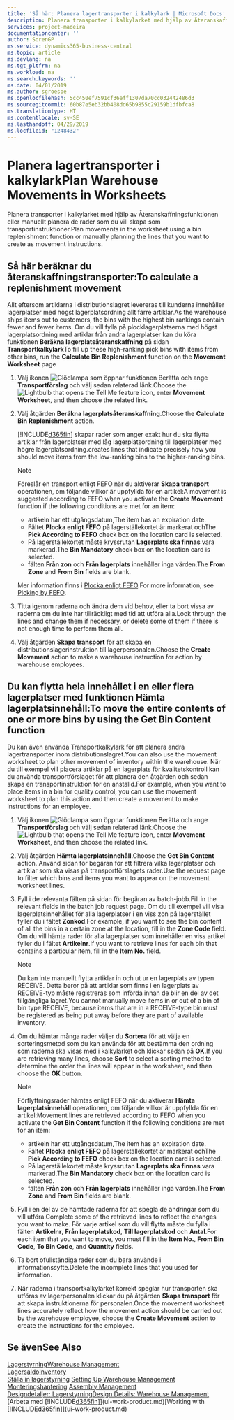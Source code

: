 ```yaml
---
title: 'Så här: Planera lagertransporter i kalkylark | Microsoft Docs'
description: Planera transporter i kalkylarket med hjälp av Återanskaffningsfunktionen eller manuellt planera de rader som du vill skapa som transportinstruktioner.
services: project-madeira
documentationcenter: ''
author: SorenGP
ms.service: dynamics365-business-central
ms.topic: article
ms.devlang: na
ms.tgt_pltfrm: na
ms.workload: na
ms.search.keywords: ''
ms.date: 04/01/2019
ms.author: sgroespe
ms.openlocfilehash: 5cc450ef7591cf36eff1307da70cc032442486d3
ms.sourcegitcommit: 60b87e5eb32bb408dd65b9855c29159b1dfbfca8
ms.translationtype: HT
ms.contentlocale: sv-SE
ms.lasthandoff: 04/29/2019
ms.locfileid: "1248432"
---
```

# <a name="plan-warehouse-movements-in-worksheets"></a><span data-ttu-id="95973-103">Planera lagertransporter i kalkylark</span><span class="sxs-lookup"><span data-stu-id="95973-103">Plan Warehouse Movements in Worksheets</span></span>
<span data-ttu-id="95973-104">Planera transporter i kalkylarket med hjälp av Återanskaffningsfunktionen eller manuellt planera de rader som du vill skapa som transportinstruktioner.</span><span class="sxs-lookup"><span data-stu-id="95973-104">Plan movements in the worksheet using a bin replenishment function or manually planning the lines that you want to create as movement instructions.</span></span>  

## <a name="to-calculate-a-replenishment-movement"></a><span data-ttu-id="95973-105">Så här beräknar du återanskaffningstransporter:</span><span class="sxs-lookup"><span data-stu-id="95973-105">To calculate a replenishment movement</span></span>  
<span data-ttu-id="95973-106">Allt eftersom artiklarna i distributionslagret levereras till kunderna innehåller lagerplatser med högst lagerplatsordning allt färre artiklar.</span><span class="sxs-lookup"><span data-stu-id="95973-106">As the warehouse ships items out to customers, the bins with the highest bin rankings contain fewer and fewer items.</span></span> <span data-ttu-id="95973-107">Om du vill fylla på plocklagerplatserna med högst lagerplatsordning med artiklar från andra lagerplatser kan du köra funktionen **Beräkna lagerplatsåteranskaffning** på sidan **Transportkalkylark**</span><span class="sxs-lookup"><span data-stu-id="95973-107">To fill up these high-ranking pick bins with items from other bins, run the **Calculate Bin Replenishment** function on the **Movement Worksheet** page</span></span>

1.  <span data-ttu-id="95973-108">Välj ikonen ![Glödlampa som öppnar funktionen Berätta](media/ui-search/search_small.png "Berätta vad du vill göra") och ange **Transportförslag** och välj sedan relaterad länk.</span><span class="sxs-lookup"><span data-stu-id="95973-108">Choose the ![Lightbulb that opens the Tell Me feature](media/ui-search/search_small.png "Tell me what you want to do") icon, enter **Movement Worksheet**, and then choose the related link.</span></span>  
2.  <span data-ttu-id="95973-109">Välj åtgärden **Beräkna lagerplatsåteranskaffning**.</span><span class="sxs-lookup"><span data-stu-id="95973-109">Choose the **Calculate Bin Replenishment** action.</span></span>  

    [!INCLUDE[d365fin](includes/d365fin_md.md)] <span data-ttu-id="95973-110">skapar rader som anger exakt hur du ska flytta artiklar från lagerplatser med låg lagerplatsordning till lagerplatser med högre lagerplatsordning.</span><span class="sxs-lookup"><span data-stu-id="95973-110">creates lines that indicate precisely how you should move items from the low-ranking bins to the higher-ranking bins.</span></span>  

    > [!NOTE]  
    >  <span data-ttu-id="95973-111">Föreslår en transport enligt FEFO när du aktiverar **Skapa transport** operationen, om följande villkor är uppfyllda för en artikel:</span><span class="sxs-lookup"><span data-stu-id="95973-111">A movement is suggested according to FEFO when you activate the **Create Movement** function if the following conditions are met for an item:</span></span>  
    >   
    >  -   <span data-ttu-id="95973-112">artikeln har ett utgångsdatum,</span><span class="sxs-lookup"><span data-stu-id="95973-112">The item has an expiration date.</span></span>  
    > -   <span data-ttu-id="95973-113">Fältet **Plocka enligt FEFO** på lagerställekortet är markerat och</span><span class="sxs-lookup"><span data-stu-id="95973-113">The **Pick According to FEFO** check box on the location card is selected.</span></span>  
    > -   <span data-ttu-id="95973-114">På lagerställekortet måste kryssrutan **Lagerplats ska finnas** vara markerad.</span><span class="sxs-lookup"><span data-stu-id="95973-114">The **Bin Mandatory** check box on the location card is selected.</span></span>  
    > -   <span data-ttu-id="95973-115">fälten **Från zon** och **Från lagerplats** innehåller inga värden.</span><span class="sxs-lookup"><span data-stu-id="95973-115">The **From Zone** and **From Bin** fields are blank.</span></span>  

    <span data-ttu-id="95973-116">Mer information finns i [Plocka enligt FEFO](warehouse-picking-by-fefo.md).</span><span class="sxs-lookup"><span data-stu-id="95973-116">For more information, see [Picking by FEFO](warehouse-picking-by-fefo.md).</span></span>  

3.  <span data-ttu-id="95973-117">Titta igenom raderna och ändra dem vid behov, eller ta bort vissa av raderna om du inte har tillräckligt med tid att utföra alla.</span><span class="sxs-lookup"><span data-stu-id="95973-117">Look through the lines and change them if necessary, or delete some of them if there is not enough time to perform them all.</span></span>  
4.  <span data-ttu-id="95973-118">Välj åtgärden **Skapa transport** för att skapa en distributionslagerinstruktion till lagerpersonalen.</span><span class="sxs-lookup"><span data-stu-id="95973-118">Choose the **Create Movement** action to make a warehouse instruction for action by warehouse employees.</span></span>  

## <a name="to-move-the-entire-contents-of-one-or-more-bins-by-using-the-get-bin-content-function"></a><span data-ttu-id="95973-119">Du kan flytta hela innehållet i en eller flera lagerplatser med funktionen Hämta lagerplatsinnehåll:</span><span class="sxs-lookup"><span data-stu-id="95973-119">To move the entire contents of one or more bins by using the Get Bin Content function</span></span>  
<span data-ttu-id="95973-120">Du kan även använda Transportkalkylark för att planera andra lagertransporter inom distributionslagret.</span><span class="sxs-lookup"><span data-stu-id="95973-120">You can also use the movement worksheet to plan other movement of inventory within the warehouse.</span></span> <span data-ttu-id="95973-121">När du till exempel vill placera artiklar på en lagerplats för kvalitetskontroll kan du använda transportförslaget för att planera den åtgärden och sedan skapa en transportinstruktion för en anställd.</span><span class="sxs-lookup"><span data-stu-id="95973-121">For example, when you want to place items in a bin for quality control, you can use the movement worksheet to plan this action and then create a movement to make instructions for an employee.</span></span>  

1.  <span data-ttu-id="95973-122">Välj ikonen ![Glödlampa som öppnar funktionen Berätta](media/ui-search/search_small.png "Berätta vad du vill göra") och ange **Transportförslag** och välj sedan relaterad länk.</span><span class="sxs-lookup"><span data-stu-id="95973-122">Choose the ![Lightbulb that opens the Tell Me feature](media/ui-search/search_small.png "Tell me what you want to do") icon, enter **Movement Worksheet**, and then choose the related link.</span></span>  
2.  <span data-ttu-id="95973-123">Välj åtgärden **Hämta lagerplatsinnehåll**.</span><span class="sxs-lookup"><span data-stu-id="95973-123">Choose the **Get Bin Content** action.</span></span> <span data-ttu-id="95973-124">Använd sidan för begäran för att filtrera vilka lagerplatser och artiklar som ska visas på transportförslagets rader.</span><span class="sxs-lookup"><span data-stu-id="95973-124">Use the request page to filter which bins and items you want to appear on the movement worksheet lines.</span></span>  
3.  <span data-ttu-id="95973-125">Fyll i de relevanta fälten på sidan för begäran av batch-jobb.</span><span class="sxs-lookup"><span data-stu-id="95973-125">Fill in the relevant fields in the batch job request page.</span></span> <span data-ttu-id="95973-126">Om du till exempel vill visa lagerplatsinnehållet för alla lagerplatser i en viss zon på lagerstället fyller du i fältet **Zonkod**.</span><span class="sxs-lookup"><span data-stu-id="95973-126">For example, if you want to see the bin content of all the bins in a certain zone at the location, fill in the **Zone Code** field.</span></span> <span data-ttu-id="95973-127">Om du vill hämta rader för alla lagerplatser som innehåller en viss artikel fyller du i fältet **Artikelnr**.</span><span class="sxs-lookup"><span data-stu-id="95973-127">If you want to retrieve lines for each bin that contains a particular item, fill in the **Item No.** field.</span></span>  

    > [!NOTE]  
    >  <span data-ttu-id="95973-128">Du kan inte manuellt flytta artiklar in och ut ur en lagerplats av typen RECEIVE. Detta beror på att artiklar som finns i en lagerplats av RECEIVE-typ måste registreras som införda innan de blir en del av det tillgängliga lagret.</span><span class="sxs-lookup"><span data-stu-id="95973-128">You cannot manually move items in or out of a bin of bin type RECEIVE, because items that are in a RECEIVE-type bin must be registered as being put away before they are part of available inventory.</span></span>  

4.  <span data-ttu-id="95973-129">Om du hämtar många rader väljer du **Sortera** för att välja en sorteringsmetod som du kan använda för att bestämma den ordning som raderna ska visas med i kalkylarket och klickar sedan på **OK**.</span><span class="sxs-lookup"><span data-stu-id="95973-129">If you are retrieving many lines, choose **Sort** to select a sorting method to determine the order the lines will appear in the worksheet, and then choose the **OK** button.</span></span>  

    > [!NOTE]  
    >  <span data-ttu-id="95973-130">Förflyttningsrader hämtas enligt FEFO när du aktiverar **Hämta lagerplatsinnehåll** operationen, om följande villkor är uppfyllda för en artikel:</span><span class="sxs-lookup"><span data-stu-id="95973-130">Movement lines are retrieved according to FEFO when you activate the **Get Bin Content** function if the following conditions are met for an item:</span></span>  
    >   
    >  -   <span data-ttu-id="95973-131">artikeln har ett utgångsdatum,</span><span class="sxs-lookup"><span data-stu-id="95973-131">The item has an expiration date.</span></span>  
    > -   <span data-ttu-id="95973-132">Fältet **Plocka enligt FEFO** på lagerställekortet är markerat och</span><span class="sxs-lookup"><span data-stu-id="95973-132">The **Pick According to FEFO** check box on the location card is selected.</span></span>  
    > -   <span data-ttu-id="95973-133">På lagerställekortet måste kryssrutan **Lagerplats ska finnas** vara markerad.</span><span class="sxs-lookup"><span data-stu-id="95973-133">The **Bin Mandatory** check box on the location card is selected.</span></span>  
    > -   <span data-ttu-id="95973-134">fälten **Från zon** och **Från lagerplats** innehåller inga värden.</span><span class="sxs-lookup"><span data-stu-id="95973-134">The **From Zone** and **From Bin** fields are blank.</span></span>  

5.  <span data-ttu-id="95973-135">Fyll i en del av de hämtade raderna för att spegla de ändringar som du vill utföra.</span><span class="sxs-lookup"><span data-stu-id="95973-135">Complete some of the retrieved lines to reflect the changes you want to make.</span></span> <span data-ttu-id="95973-136">För varje artikel som du vill flytta måste du fylla i fälten **Artikelnr**, **Från lagerplatskod**, **Till lagerplatskod** och **Antal**.</span><span class="sxs-lookup"><span data-stu-id="95973-136">For each item that you want to move, you must fill in the **Item No.**, **From Bin Code**, **To Bin Code**, and **Quantity** fields.</span></span>  
6.  <span data-ttu-id="95973-137">Ta bort ofullständiga rader som du bara använde i informationssyfte.</span><span class="sxs-lookup"><span data-stu-id="95973-137">Delete the incomplete lines that you used for information.</span></span>  
7.  <span data-ttu-id="95973-138">När raderna i transportkalkylarket korrekt speglar hur transporten ska utföras av lagerpersonalen klickar du på åtgärden **Skapa transport** för att skapa instruktionerna för personalen.</span><span class="sxs-lookup"><span data-stu-id="95973-138">Once the movement worksheet lines accurately reflect how the movement action should be carried out by the warehouse employee, choose the **Create Movement** action to create the instructions for the employee.</span></span>  

## <a name="see-also"></a><span data-ttu-id="95973-139">Se även</span><span class="sxs-lookup"><span data-stu-id="95973-139">See Also</span></span>  
[<span data-ttu-id="95973-140">Lagerstyrning</span><span class="sxs-lookup"><span data-stu-id="95973-140">Warehouse Management</span></span>](warehouse-manage-warehouse.md)  
[<span data-ttu-id="95973-141">Lagersaldo</span><span class="sxs-lookup"><span data-stu-id="95973-141">Inventory</span></span>](inventory-manage-inventory.md)  
<span data-ttu-id="95973-142">[Ställa in lagerstyrning](warehouse-setup-warehouse.md)   </span><span class="sxs-lookup"><span data-stu-id="95973-142">[Setting Up Warehouse Management](warehouse-setup-warehouse.md)   </span></span>  
<span data-ttu-id="95973-143">[Monteringshantering](assembly-assemble-items.md)  </span><span class="sxs-lookup"><span data-stu-id="95973-143">[Assembly Management](assembly-assemble-items.md)  </span></span>  
[<span data-ttu-id="95973-144">Designdetaljer: Lagerstyrning</span><span class="sxs-lookup"><span data-stu-id="95973-144">Design Details: Warehouse Management</span></span>](design-details-warehouse-management.md)  
<span data-ttu-id="95973-145">[Arbeta med [!INCLUDE[d365fin](includes/d365fin_md.md)]](ui-work-product.md)</span><span class="sxs-lookup"><span data-stu-id="95973-145">[Working with [!INCLUDE[d365fin](includes/d365fin_md.md)]](ui-work-product.md)</span></span>
